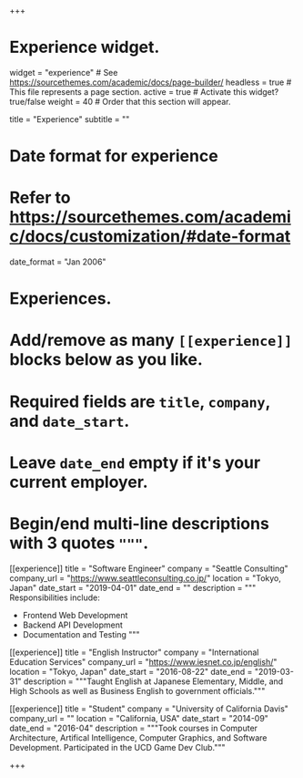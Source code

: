 +++
# Experience widget.
widget = "experience"  # See https://sourcethemes.com/academic/docs/page-builder/
headless = true  # This file represents a page section.
active = true  # Activate this widget? true/false
weight = 40  # Order that this section will appear.

title = "Experience"
subtitle = ""

# Date format for experience
#   Refer to https://sourcethemes.com/academic/docs/customization/#date-format
date_format = "Jan 2006"

# Experiences.
#   Add/remove as many `[[experience]]` blocks below as you like.
#   Required fields are `title`, `company`, and `date_start`.
#   Leave `date_end` empty if it's your current employer.
#   Begin/end multi-line descriptions with 3 quotes `"""`.
[[experience]]
  title = "Software Engineer"
  company = "Seattle Consulting"
  company_url = "https://www.seattleconsulting.co.jp/"
  location = "Tokyo, Japan"
  date_start = "2019-04-01"
  date_end = ""
  description = """
  Responsibilities include:
  
  * Frontend Web Development
  * Backend API Development
  * Documentation and Testing
  """

[[experience]]
  title = "English Instructor"
  company = "International Education Services"
  company_url = "https://www.iesnet.co.jp/english/"
  location = "Tokyo, Japan"
  date_start = "2016-08-22"
  date_end = "2019-03-31"
  description = """Taught English at Japanese Elementary, Middle, and High Schools as well as Business English to government officials."""

[[experience]]
  title = "Student"
  company = "University of California Davis"
  company_url = ""
  location = "California, USA"
  date_start = "2014-09"
  date_end = "2016-04"
  description = """Took courses in Computer Architecture, Artifical Intelligence, Computer Graphics, and Software Development. Participated in the UCD Game Dev Club."""

+++
